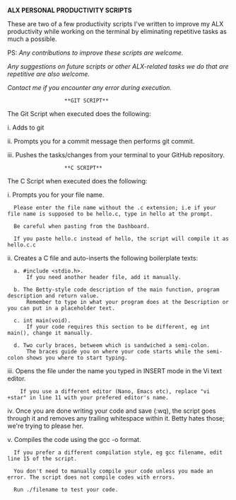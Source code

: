 **ALX PERSONAL PRODUCTIVITY SCRIPTS**

These are two of a few productivity scripts I've written to improve my ALX productivity while working on the terminal by eliminating repetitive tasks as much a possible.

PS:
*Any contributions to improve these scripts are welcome.*

*Any suggestions on future scripts or other ALX-related tasks we do that are repetitive are also welcome.*

*Contact me if you encounter any error during execution.*



                      **GIT SCRIPT**

The Git Script when executed does the following:

  i. Adds to git

  ii. Prompts you for a commit message then performs git commit.

  iii. Pushes the tasks/changes from your terminal to your GitHub repository.



                      **C SCRIPT**

The C Script when executed does the following:


  i. Prompts you for your file name.
  
      Please enter the file name without the .c extension; i.e if your file name is supposed to be hello.c, type in hello at the prompt.
      
      Be careful when pasting from the Dashboard.
      
      If you paste hello.c instead of hello, the script will compile it as hello.c.c
      

  ii. Creates a C file and auto-inserts the following boilerplate texts:
      
      a. #include <stdio.h>.
          If you need another header file, add it manually.
      
      b. The Betty-style code description of the main function, program description and return value.
          Remember to type in what your program does at the Description or you can put in a placeholder text.
      
      c. int main(void).
          If your code requires this section to be different, eg int main(), change it manually.
      
      d. Two curly braces, betweem which is sandwiched a semi-colon.
          The braces guide you on where your code starts while the semi-colon shows you where to start typing.
          
  
  iii. Opens the file under the name you typed in INSERT mode in the Vi text editor.
  
        If you use a different editor (Nano, Emacs etc), replace "vi +star" in line 11 with your prefered editor's name.
        
  
  iv. Once you are done writing your code and save (:wq), the script goes through it and removes any trailing whitespace within it. Betty hates those; we're trying to please her.
  
  
  v. Compiles the code using the gcc -o format.
      
      If you prefer a different compilation style, eg gcc filename, edit line 15 of the script.
      
      You don't need to manually compile your code unless you made an error. The script does not compile codes with errors.
      
      Run ./filename to test your code.
